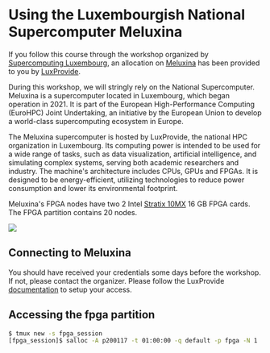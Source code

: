# Using the Luxembourgish National Supercomputer Meluxina

If you follow this course through the workshop organized by [Supercomputing Luxembourg](https://supercomputing.lu/), an allocation on [Meluxina](https://docs.lxp.lu/system/overview/) has been provided to you by [LuxProvide](https://www.luxprovide.lu/).

During this workshop, we will stringly rely on the National Supercomputer. Meluxina is a supercomputer located in Luxembourg, which began operation in 2021. It is part of the European High-Performance Computing (EuroHPC) Joint Undertaking, an initiative by the European Union to develop a world-class supercomputing ecosystem in Europe.

The Meluxina supercomputer is hosted by LuxProvide, the national HPC organization in Luxembourg. Its computing power is intended to be used for a wide range of tasks, such as data visualization, artificial intelligence, and simulating complex systems, serving both academic researchers and industry. The machine's architecture includes CPUs, GPUs and FPGAs. It is designed to be energy-efficient, utilizing technologies to reduce power consumption and lower its environmental footprint.

Meluxina's FPGA nodes have two 2 Intel [Stratix 10MX](https://www.intel.com/content/www/us/en/products/details/fpga/stratix/10/mx.html) 16 GB FPGA cards. The FPGA partition contains 20 nodes.

[![](https://www.bittware.com/files/520N-MX-800px.svg)](https://www.bittware.com/products/520n-mx/)

## Connecting to Meluxina

You should have received your credentials some days before the workshop. If not, please contact the organizer.
Please follow the LuxProvide [documentation](https://docs.lxp.lu/first-steps/quick_start/) to setup your access.

## Accessing the fpga partition

```bash
$ tmux new -s fpga_session
[fpga_session]$ salloc -A p200117 -t 01:00:00 -q default -p fpga -N 1
```
